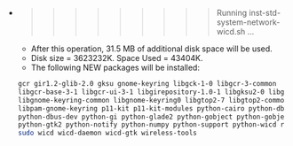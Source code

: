 * >>>>>>>>> Running inst-std-system-network-wicd.sh ...
  * After this operation, 31.5 MB of additional disk space will be used.
  * Disk size = 3623232K. Space Used = 43404K.
  * The following NEW packages will be installed:
  ```bash
  gcr gir1.2-glib-2.0 gksu gnome-keyring libgck-1-0 libgcr-3-common
  libgcr-base-3-1 libgcr-ui-3-1 libgirepository-1.0-1 libgksu2-0 libglade2-0
  libgnome-keyring-common libgnome-keyring0 libgtop2-7 libgtop2-common
  libpam-gnome-keyring p11-kit p11-kit-modules python-cairo python-dbus
  python-dbus-dev python-gi python-glade2 python-gobject python-gobject-2
  python-gtk2 python-notify python-numpy python-support python-wicd rfkill
  sudo wicd wicd-daemon wicd-gtk wireless-tools
  ```

